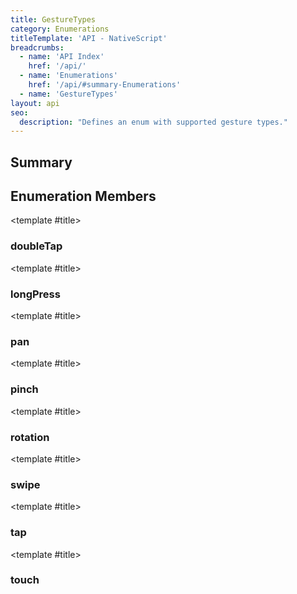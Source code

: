 ```yaml
---
title: GestureTypes
category: Enumerations
titleTemplate: 'API - NativeScript'
breadcrumbs:
  - name: 'API Index'
    href: '/api/'
  - name: 'Enumerations'
    href: '/api/#summary-Enumerations'
  - name: 'GestureTypes'
layout: api
seo:
  description: "Defines an enum with supported gesture types."
---
```


<!-- This page is auto generated, do not edit manually. -->
<!-- Run "yarn generate:api-docs" to regenerate -->

<script setup lang="ts">
  import { provide } from "vue";
  import API_DATA from "./GestureTypes.data.json";
  
  provide('API_DATA', API_DATA);
</script>

<APIRefComment commentBase64="eyJibG9ja1RhZ3MiOltdLCJtb2RpZmllclRhZ3MiOnt9LCJzdW1tYXJ5IjpbeyJraW5kIjoidGV4dCIsInRleHQiOiJEZWZpbmVzIGFuIGVudW0gd2l0aCBzdXBwb3J0ZWQgZ2VzdHVyZSB0eXBlcy4ifV19" v-once />

## <Heading ignore>Summary</Heading>

<APIRefSummary v-once />

## Enumeration Members

<div class="">

<APIRef for="14009" v-once>

<template #title>

### doubleTap

</template>

</APIRef>

</div>

<div class="">

<APIRef for="14014" v-once>

<template #title>

### longPress

</template>

</APIRef>

</div>

<div class="">

<APIRef for="14011" v-once>

<template #title>

### pan

</template>

</APIRef>

</div>

<div class="">

<APIRef for="14010" v-once>

<template #title>

### pinch

</template>

</APIRef>

</div>

<div class="">

<APIRef for="14013" v-once>

<template #title>

### rotation

</template>

</APIRef>

</div>

<div class="">

<APIRef for="14012" v-once>

<template #title>

### swipe

</template>

</APIRef>

</div>

<div class="">

<APIRef for="14008" v-once>

<template #title>

### tap

</template>

</APIRef>

</div>

<div class="">

<APIRef for="14015" v-once>

<template #title>

### touch

</template>

</APIRef>

</div>
